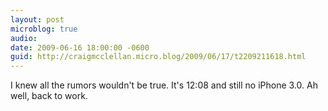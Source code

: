 ```yaml
---
layout: post
microblog: true
audio: 
date: 2009-06-16 18:00:00 -0600
guid: http://craigmcclellan.micro.blog/2009/06/17/t2209211618.html
---
```

I knew all the rumors wouldn't be true.  It's 12:08 and still no iPhone 3.0.  Ah well, back to work.
